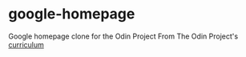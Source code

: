 # google-homepage
Google homepage clone for the Odin Project
From The Odin Project's [curriculum](http://www.theodinproject.com/courses/web-development-101/lessons/html-css)
